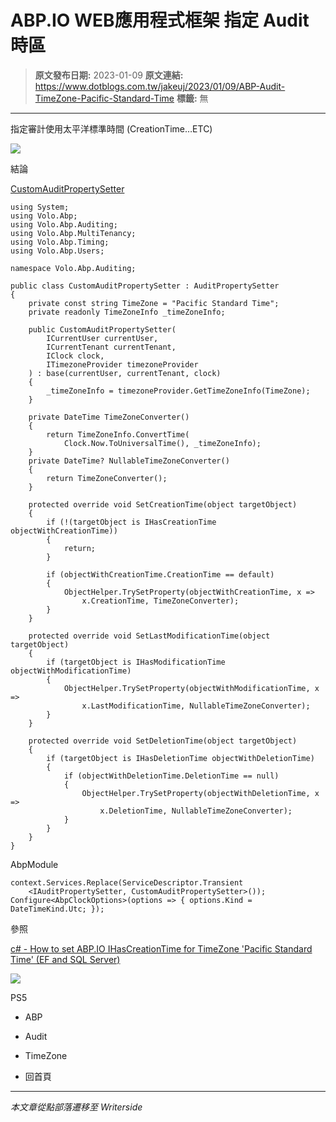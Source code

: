 # ABP.IO WEB應用程式框架 指定 Audit 時區

> **原文發布日期:** 2023-01-09
> **原文連結:** https://www.dotblogs.com.tw/jakeuj/2023/01/09/ABP-Audit-TimeZone-Pacific-Standard-Time
> **標籤:** 無

---

指定審計使用太平洋標準時間 (CreationTime…ETC)

![](https://dotblogsfile.blob.core.windows.net/user/jakeuj/570f744e-c327-4e46-b680-7b38c0b55e86/1673922949.png.png)

結論

[CustomAuditPropertySetter](https://github.com/abpframework/abp/blob/dev/framework/src/Volo.Abp.Auditing/Volo/Abp/Auditing/AuditPropertySetter.cs)

```
using System;
using Volo.Abp;
using Volo.Abp.Auditing;
using Volo.Abp.MultiTenancy;
using Volo.Abp.Timing;
using Volo.Abp.Users;

namespace Volo.Abp.Auditing;

public class CustomAuditPropertySetter : AuditPropertySetter
{
    private const string TimeZone = "Pacific Standard Time";
    private readonly TimeZoneInfo _timeZoneInfo;

    public CustomAuditPropertySetter(
        ICurrentUser currentUser,
        ICurrentTenant currentTenant,
        IClock clock,
        ITimezoneProvider timezoneProvider
    ) : base(currentUser, currentTenant, clock)
    {
        _timeZoneInfo = timezoneProvider.GetTimeZoneInfo(TimeZone);
    }

    private DateTime TimeZoneConverter()
    {
        return TimeZoneInfo.ConvertTime(
            Clock.Now.ToUniversalTime(), _timeZoneInfo);
    }
    private DateTime? NullableTimeZoneConverter()
    {
        return TimeZoneConverter();
    }

    protected override void SetCreationTime(object targetObject)
    {
        if (!(targetObject is IHasCreationTime objectWithCreationTime))
        {
            return;
        }

        if (objectWithCreationTime.CreationTime == default)
        {
            ObjectHelper.TrySetProperty(objectWithCreationTime, x =>
                x.CreationTime, TimeZoneConverter);
        }
    }

    protected override void SetLastModificationTime(object targetObject)
    {
        if (targetObject is IHasModificationTime objectWithModificationTime)
        {
            ObjectHelper.TrySetProperty(objectWithModificationTime, x =>
                x.LastModificationTime, NullableTimeZoneConverter);
        }
    }

    protected override void SetDeletionTime(object targetObject)
    {
        if (targetObject is IHasDeletionTime objectWithDeletionTime)
        {
            if (objectWithDeletionTime.DeletionTime == null)
            {
                ObjectHelper.TrySetProperty(objectWithDeletionTime, x =>
                    x.DeletionTime, NullableTimeZoneConverter);
            }
        }
    }
}
```

AbpModule

```
context.Services.Replace(ServiceDescriptor.Transient
    <IAuditPropertySetter, CustomAuditPropertySetter>());
Configure<AbpClockOptions>(options => { options.Kind = DateTimeKind.Utc; });
```

參照

[c# - How to set ABP.IO IHasCreationTime for TimeZone 'Pacific Standard Time' (EF and SQL Server)](https://stackoverflow.com/questions/75039614/how-to-set-abp-io-ihascreationtime-for-timezone-pacific-standard-time-ef-and)

![](https://card.psnprofiles.com/1/jakeuj.png)

PS5

* ABP
* Audit
* TimeZone

* 回首頁

---

*本文章從點部落遷移至 Writerside*
